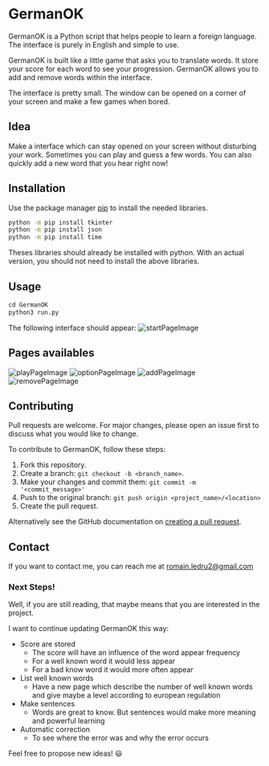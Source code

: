 # GermanOK

GermanOK is a Python script that helps people to learn a foreign language.
The interface is purely in English and simple to use.

GermanOK is built like a little game that asks you to translate words. It store your score for each word to see your progression.
GermanOK allows you to add and remove words within the interface.

The interface is pretty small. The window can be opened on a corner of your screen and make a few games when bored.

## Idea

Make a interface which can stay opened on your screen without disturbing your work.
Sometimes you can play and guess a few words. You can also quickly add a new word that you hear right now!

## Installation

Use the package manager [pip](https://pip.pypa.io/en/stable/) to install the needed libraries.

```bash
python -m pip install tkinter
python -m pip install json
python -m pip install time
```

Theses libraries should already be installed with python.
With an actual version, you should not need to install the above libraries.

## Usage

```python
cd GermanOK
python3 run.py
```

The following interface should appear:
![startPageImage](/images/startPage_GermanOK.png)

## Pages availables

![playPageImage](/images/playPage_GermanOK.png)  ![optionPageImage](/images/optionPage_GermanOK.png)  ![addPageImage](/images/addPage_GermanOK.png)  ![removePageImage](/images/removePage_GermanOK.png)

## Contributing
Pull requests are welcome. For major changes, please open an issue first to discuss what you would like to change.

To contribute to GermanOK, follow these steps:

1. Fork this repository.
2. Create a branch: `git checkout -b <branch_name>`.
3. Make your changes and commit them: `git commit -m '<commit_message>'`
4. Push to the original branch: `git push origin <project_name>/<location>`
5. Create the pull request.

Alternatively see the GitHub documentation on [creating a pull request](https://help.github.com/en/github/collaborating-with-issues-and-pull-requests/creating-a-pull-request).

## Contact

If you want to contact me, you can reach me at romain.ledru2@gmail.com

### Next Steps!

Well, if you are still reading, that maybe means that you are interested in the project.

I want to continue updating GermanOK this way:

* Score are stored
    * The score will have an influence of the word appear frequency
    * For a well known word it would less appear
    * For a bad know word it would more often appear
* List well known words
    * Have a new page which describe the number of well known words and give maybe a level according to european regulation
* Make sentences
    * Words are great to know. But sentences would make more meaning and powerful learning
* Automatic correction
    * To see where the error was and why the error occurs

Feel free to propose new ideas! :smiley: